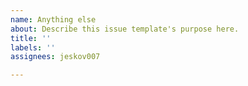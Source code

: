 ```yaml
---
name: Anything else
about: Describe this issue template's purpose here.
title: ''
labels: ''
assignees: jeskov007

---
```



